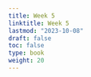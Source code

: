 ```yaml
---
title: Week 5 
linktitle: Week 5
lastmod: "2023-10-08"
draft: false  
toc: false  
type: book  
weight: 20
---
```



<!--

Day 13 Slides ({{% staticref "stat120/Day13.pdf" "newtab" %}}pdf{{% /staticref %}}/{{% staticref "stat120/Day13.html" "newtab" %}}html{{% /staticref %}})


Day 14 Slides ({{% staticref "stat120/Day14.pdf" "newtab" %}}pdf{{% /staticref %}}/{{% staticref "stat120/Day14.html" "newtab" %}}html{{% /staticref %}})


Day 15 Slides ({{% staticref "stat120/Day15.pdf" "newtab" %}}pdf{{% /staticref %}}/{{% staticref "stat120/Day15.html" "newtab" %}}html{{% /staticref %}})

-->
